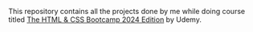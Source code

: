 This repository contains all the projects done by me while doing course titled [The HTML & CSS Bootcamp 2024 Edition](https://www.udemy.com/course/html-and-css-bootcamp/) by Udemy.
